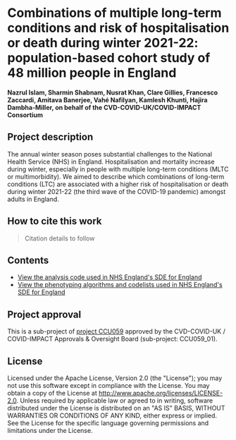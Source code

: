 # Combinations of multiple long-term conditions and risk of hospitalisation or death during winter 2021-22: population-based cohort study of 48 million people in England

**Nazrul Islam, Sharmin Shabnam, Nusrat Khan, Clare Gillies, Francesco Zaccardi, Amitava Banerjee, Vahé Nafilyan, Kamlesh Khunti, Hajira Dambha-Miller, on behalf of the CVD-COVID-UK/COVID-IMPACT Consortium**

## Project description

The annual winter season poses substantial challenges to the National Health Service (NHS) in England. Hospitalisation and mortality increase during winter, especially in people with multiple long-term conditions (MLTC or multimorbidity). We aimed to describe which combinations of long-term conditions (LTC) are associated with a higher risk of hospitalisation or death during winter 2021-22 (the third wave of the COVID-19 pandemic) amongst adults in England.

## How to cite this work
> Citation details to follow

## Contents

* [View the analysis code used in NHS England's SDE for England](https://github.com/BHFDSC/CCU059_01/tree/main/code)
* [View the phenotyping algorithms and codelists used in NHS England's SDE for England](https://github.com/BHFDSC/CCU059_01/tree/main/phenotypes)

## Project approval

This is a sub-project of [project CCU059](https://github.com/BHFDSC/CCU059) approved by the CVD-COVID-UK / COVID-IMPACT Approvals & Oversight Board (sub-project: CCU059_01).

## License

Licensed under the Apache License, Version 2.0 (the "License"); you may not use this software except in compliance with the License. You may obtain a copy of the License at http://www.apache.org/licenses/LICENSE-2.0. Unless required by applicable law or agreed to in writing, software distributed under the License is distributed on an "AS IS" BASIS, WITHOUT WARRANTIES OR CONDITIONS OF ANY KIND, either express or implied. See the License for the specific language governing permissions and limitations under the License.
